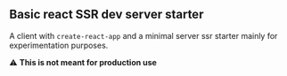 ## Basic react SSR dev server starter

A client with `create-react-app` and a minimal server ssr starter mainly for experimentation purposes.

⚠️  **This is not meant for production use**

